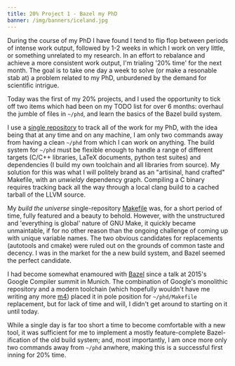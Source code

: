 ```yaml
---
title: 20% Project 1 - Bazel my PhD
banner: /img/banners/iceland.jpg
---
```


During the course of my PhD I have found I tend to flip flop between periods of intense work output, followed by 1-2 weeks in which I work on very little, or something unrelated to my research. In an effort to rebalance and achieve a more consistent work output, I'm trialing '20% time' for the next month. The goal is to take one day a week to solve (or make a resonable stab at) a problem related to my PhD, unburdened by the demand for scientific intrigue.

Today was the first of my 20% projects, and I used the opportunity to tick off two items which had been on my TODO list for over 6 months: overhaul the jumble of files in `~/phd`, and learn the basics of the Bazel build system.

I use a [single repository](https://github.com/ChrisCummins/phd) to track all of the work for my PhD, with the idea being that at any time and on any machine, I am only two commands away from having a clean `~/phd` from which I can work on anything. The build system for `~/phd` must be flexible enough to handle a range of different targets (C/C++ libraries, LaTeX documents, python test suites) and dependencies (I build my own toolchain and all libraries from source). My solution for this was what I will politely brand as an "artisinal, hand crafted" Makefile, with an *unwieldy* dependency graph. Compiling a C binary requires tracking back all the way through a local clang build to a cached tarball of the LLVM source.

My *build the universe* single-repository [Makefile](https://github.com/ChrisCummins/phd/blob/0f8ad81bf030080fd5cb89d338aaa914f50fb504/Makefile) was, for a short period of time, fully featured and a beauty to behold. However, with the unstructured and 'everything is global' nature of GNU Make, it quickly became unmaintable, if for no other reason than the ongoing challenge of coming up with unique variable names. The two obvious candidates for replacements (autotools and cmake) were ruled out on the grounds of common taste and decency. I was in the market for the a new build system, and Bazel seemed the perfect candidate.

I had become somewhat enamoured with [Bazel](https://bazel.build/) since a talk at 2015's Google Compiler summit in Munich. The combination of Google's monolithic repository and a modern toolchain (which hopefully wouldn't have me writing any more [m4](https://autotools.io/autoconf/macros.html)) placed it in pole position for `~/phd/Makefile` replacement, but for lack of time and will, I didn't get around to starting on it until today.

While a single day is far too short a time to become comfortable with a new tool, it was sufficient for me to implement a mostly feature-complete Bazel-ification of the old build system; and, most importantly, I am once more only two commands away from `~/phd` anwhere, making this is a successful first inning for 20% time.
